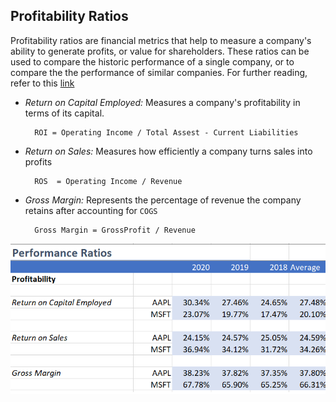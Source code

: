 ## Profitability Ratios
Profitability ratios are financial metrics that help to measure a company's ability to generate profits, or value for shareholders. These ratios can be used to compare the historic performance of a single company, or to compare the the performance of similar companies. For further reading, refer to this [link](https://www.investopedia.com/terms/p/profitabilityratios.asp)

* *Return on Capital Employed:* 
Measures a company's profitability in terms of its capital. 

        ROI = Operating Income / Total Assest - Current Liabilities


* *Return on Sales:*
Measures how efficiently a company turns sales into profits

        ROS  = Operating Income / Revenue

* *Gross Margin:*
Represents the percentage of revenue the company retains after accounting for `COGS`

        Gross Margin = GrossProfit / Revenue 

![profitability](Images/profitability.png)


